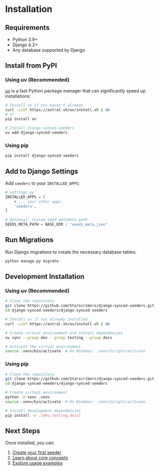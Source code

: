 # Installation

## Requirements

- Python 3.9+
- Django 4.2+
- Any database supported by Django

## Install from PyPI

### Using uv (Recommended)

[uv](https://docs.astral.sh/uv/) is a fast Python package manager that can significantly speed up installations:

```bash
# Install uv if you haven't already
curl -LsSf https://astral.sh/uv/install.sh | sh
# or
pip install uv

# Install django-synced-seeders
uv add django-synced-seeders
```

### Using pip

```bash
pip install django-synced-seeders
```

## Add to Django Settings

Add `seeders` to your `INSTALLED_APPS`:

```python
# settings.py
INSTALLED_APPS = [
    # ... your other apps
    'seeders',
]

# Optional: Custom seed metadata path
SEEDS_META_PATH = BASE_DIR / "seeds_meta.json"
```

## Run Migrations

Run Django migrations to create the necessary database tables:

```bash
python manage.py migrate
```

## Development Installation

### Using uv (Recommended)

```bash
# Clone the repository
git clone https://github.com/Starscribers/django-synced-seeders.git
cd django-synced-seeders/django-synced-seeders

# Install uv if not already installed
curl -LsSf https://astral.sh/uv/install.sh | sh

# Create virtual environment and install dependencies
uv sync --group dev --group testing --group docs

# Activate the virtual environment
source .venv/bin/activate  # On Windows: .venv\Scripts\activate
```

### Using pip

```bash
# Clone the repository
git clone https://github.com/Starscribers/django-synced-seeders.git
cd django-synced-seeders/django-synced-seeders

# Create virtual environment
python -m venv .venv
source .venv/bin/activate  # On Windows: .venv\Scripts\activate

# Install development dependencies
pip install -e .[dev,testing,docs]
```

## Next Steps

Once installed, you can:

1. [Create your first seeder](usage.md#create-your-first-seeder)
2. [Learn about core concepts](concepts.md)
3. [Explore usage examples](examples.md)
